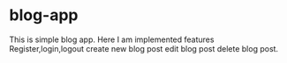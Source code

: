# blog-app
This is simple blog app.
Here I am implemented features
Register,login,logout
create new blog post
edit blog post
delete blog post.
